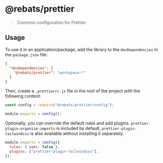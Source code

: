 # @rebats/prettier

> Common configuration for Prettier

## Usage

To use it in an application/package, add the library to the `devDependencies` in
the `package.json` file:

```json
{
  "devDependencies": {
    "@rebats/prettier": "workspace:*"
  }
}
```

Then, create a `.prettierrc.js` file in the root of the project with the
following content:

```js
const config = require("@rebats/prettier/config");

module.exports = config();
```

Optionally, you can override the default rules and add plugins.
`prettier-plugin-organize-imports` is included by default,
`prettier-plugin-tailwindcss` is also available without installing it
separately.

```js
module.exports = config({
  rules: { semi: false },
  plugins: ["prettier-plugin-tailwindcss"],
});
```
